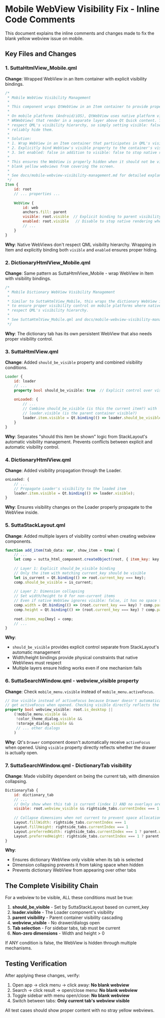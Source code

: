 # Mobile WebView Visibility Fix - Inline Code Comments

This document explains the inline comments and changes made to fix the blank yellow webview issue on mobile.

## Key Files and Changes

### 1. SuttaHtmlView_Mobile.qml

**Change**: Wrapped WebView in an Item container with explicit visibility bindings.

```qml
/*
 * Mobile WebView Visibility Management
 * 
 * This component wraps QtWebView in an Item container to provide proper visibility control.
 * 
 * On mobile platforms (Android/iOS), QtWebView uses native platform views (Android WebView,
 * WKWebView) that render in a separate layer above Qt Quick content. These native views don't
 * respect QML's visibility hierarchy, so simply setting visible: false on parent items doesn't
 * reliably hide them.
 * 
 * Solution:
 * 1. Wrap WebView in an Item container that participates in QML's visibility hierarchy
 * 2. Explicitly bind WebView's visible property to the container's visibility
 * 3. Set enabled: false in addition to visible: false to stop native rendering
 * 
 * This ensures the WebView is properly hidden when it should not be visible, preventing
 * blank yellow webviews from covering the screen.
 * 
 * See docs/mobile-webview-visibility-management.md for detailed explanation.
 */
Item {
    id: root
    // ... properties ...
    
    WebView {
        id: web
        anchors.fill: parent
        visible: root.visible  // Explicit binding to parent visibility
        enabled: root.visible   // Disable to stop native rendering when hidden
        // ...
    }
}
```

**Why**: Native WebViews don't respect QML visibility hierarchy. Wrapping in Item and explicitly binding both `visible` and `enabled` ensures proper hiding.

### 2. DictionaryHtmlView_Mobile.qml

**Change**: Same pattern as SuttaHtmlView_Mobile - wrap WebView in Item with visibility bindings.

```qml
/*
 * Mobile Dictionary WebView Visibility Management
 * 
 * Similar to SuttaHtmlView_Mobile, this wraps the dictionary WebView in an Item container
 * to ensure proper visibility control on mobile platforms where native WebViews don't
 * respect QML's visibility hierarchy.
 * 
 * See SuttaHtmlView_Mobile.qml and docs/mobile-webview-visibility-management.md for details.
 */
```

**Why**: The dictionary tab has its own persistent WebView that also needs proper visibility control.

### 3. SuttaHtmlView.qml

**Change**: Added `should_be_visible` property and combined visibility conditions.

```qml
Loader {
    id: loader
    // ...
    property bool should_be_visible: true  // Explicit control over visibility
    
    onLoaded: {
        // ...
        // Combine should_be_visible (is this the current item?) with 
        // loader.visible (is the parent container visible?)
        loader.item.visible = Qt.binding(() => loader.should_be_visible && loader.visible);
    }
}
```

**Why**: Separates "should this item be shown" logic from StackLayout's automatic visibility management. Prevents conflicts between explicit and automatic visibility control.

### 4. DictionaryHtmlView.qml

**Change**: Added visibility propagation through the Loader.

```qml
onLoaded: {
    // ...
    // Propagate Loader's visibility to the loaded item
    loader.item.visible = Qt.binding(() => loader.visible);
}
```

**Why**: Ensures visibility changes on the Loader properly propagate to the WebView inside.

### 5. SuttaStackLayout.qml

**Change**: Added multiple layers of visibility control when creating webview components.

```qml
function add_item(tab_data: var, show_item = true) {
    // ...
    let comp = sutta_html_component.createObject(root, { item_key: key, data_json: data_json });
    
    // Layer 1: Explicit should_be_visible binding
    // Only the item with matching current_key should be visible
    let is_current = Qt.binding(() => root.current_key === key);
    comp.should_be_visible = is_current;
    
    // Layer 2: Dimension collapsing
    // Set width/height to 0 for non-current items
    // Even if native WebView ignores visible: false, it has no space to render
    comp.width = Qt.binding(() => (root.current_key === key) ? comp.parent.width : 0);
    comp.height = Qt.binding(() => (root.current_key === key) ? comp.parent.height : 0);
    
    root.items_map[key] = comp;
    // ...
}
```

**Why**: 
- `should_be_visible` provides explicit control separate from StackLayout's automatic management
- Width/height bindings provide physical constraints that native WebViews must respect
- Multiple layers ensure hiding works even if one mechanism fails

### 6. SuttaSearchWindow.qml - webview_visible property

**Change**: Check `mobile_menu.visible` instead of `mobile_menu.activeFocus`.

```qml
// Use visible instead of activeFocus because Drawer doesn't automatically
// get activeFocus when opened. Checking visible directly reflects the actual state.
property bool webview_visible: root.is_desktop || 
    (!mobile_menu.visible && 
     !color_theme_dialog.visible && 
     !storage_dialog.visible && 
     // ... other dialogs
    )
```

**Why**: Qt's `Drawer` component doesn't automatically receive `activeFocus` when opened. Using `visible` property directly reflects whether the drawer is actually open.

### 7. SuttaSearchWindow.qml - DictionaryTab visibility

**Change**: Made visibility dependent on being the current tab, with dimension collapsing.

```qml
DictionaryTab {
    id: dictionary_tab
    // ...
    // Only show when this tab is current (index 1) AND no overlays are open
    visible: root.webview_visible && rightside_tabs.currentIndex === 1
    
    // Collapse dimensions when not current to prevent space allocation
    Layout.fillWidth: rightside_tabs.currentIndex === 1
    Layout.fillHeight: rightside_tabs.currentIndex === 1
    Layout.preferredWidth: rightside_tabs.currentIndex === 1 ? parent.width : 0
    Layout.preferredHeight: rightside_tabs.currentIndex === 1 ? parent.height : 0
}
```

**Why**: 
- Ensures dictionary WebView only visible when its tab is selected
- Dimension collapsing prevents it from taking space when hidden
- Prevents dictionary WebView from appearing over other tabs

## The Complete Visibility Chain

For a webview to be visible, ALL these conditions must be true:

1. **should_be_visible** - Set by SuttaStackLayout based on current_key
2. **loader.visible** - The Loader component's visibility
3. **parent visibility** - Parent container visibility cascading
4. **webview_visible** - No drawer/dialogs open
5. **Tab selection** - For sidebar tabs, tab must be current
6. **Non-zero dimensions** - Width and height > 0

If ANY condition is false, the WebView is hidden through multiple mechanisms.

## Testing Verification

After applying these changes, verify:

1. Open app → click menu → click away: **No blank webview**
2. Search → click result → open/close menu: **No blank webview**
3. Toggle sidebar with menu open/close: **No blank webview**
4. Switch between tabs: **Only current tab's webview visible**

All test cases should show proper content with no stray yellow webviews.
